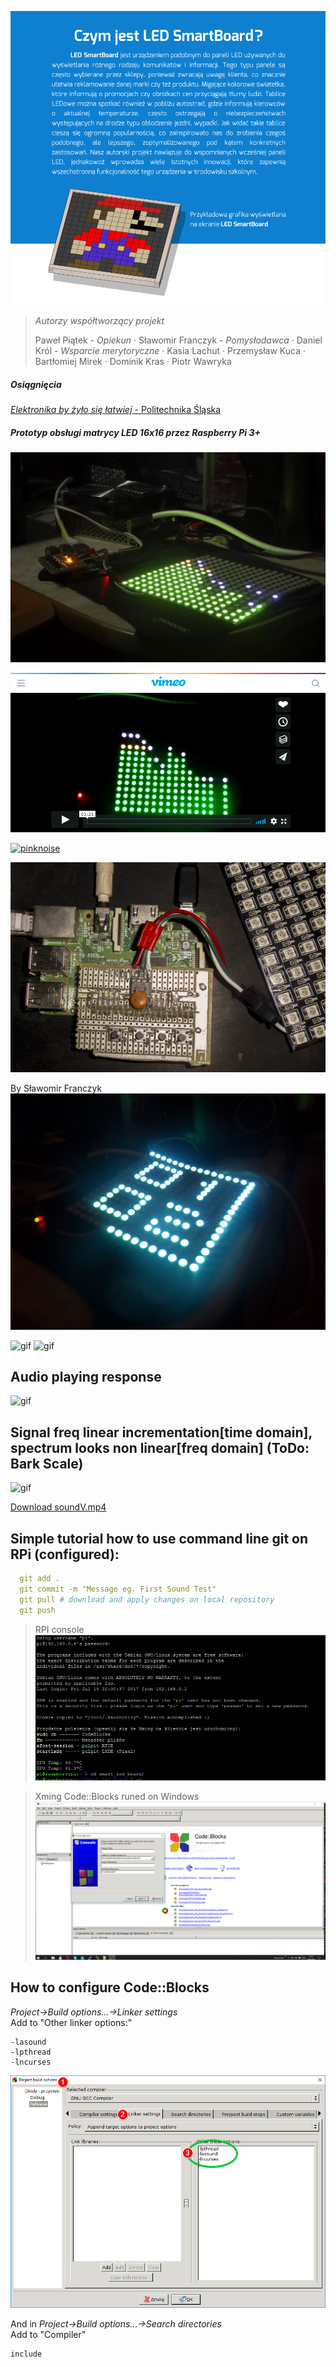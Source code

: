 <!-- # Smart LED Board <img href="" src="https://img.shields.io/pypi/status/Django.svg"/> -->

[
 ![lsb](obj/lsb.png)
](https://drive.google.com/file/d/0B1YxDP48xFw6Vi02YWFwMk1Ba2M/view)

> *Autorzy współtworzący projekt*
> 
> Paweł Piątek - *Opiekun* · 
> Sławomir Franczyk - *Pomysłodawca* · 
> Daniel Król - *Wsparcie merytoryczne* ·
> Kasia Lachut · 
> Przemysław Kuca  · 
> Bartłomiej Mirek · 
> Dominik Kras ·
> Piotr Wawryka 

##### Osiągnięcia
[*Elektronika by żyło się łatwiej* - Politechnika Śląska](obj/ps.pdf)


##### Prototyp obsługi matrycy LED 16x16 przez Raspberry Pi 3+

<img src="./obj/1.webp" href="" alt="webp"/>

[
  ![Nagranie](./obj/vimeoMatryca.png)
](https://vimeo.com/257765594)


[
  ![pinknoise](./obj/pinknoise.gif)
](https://vimeo.com/249725802)

<img src="./obj/3.webp" href="" alt="png"/>

By Sławomir Franczyk
<img src="./obj/2.jpg" href="" alt="png"/>

<img src="./obj/clock.gif" href="" alt="gif"/>


<img src="./obj/test.gif" href="" alt="gif"/>

<!-- ![lsb](obj/polsla.jpg) -->
## Audio playing response 
<img src="./obj/spectrum.gif" href="" alt="gif"/>

## Signal freq linear incrementation[time domain], spectrum looks non linear[freq domain] (ToDo: Bark Scale)
<img src="./obj/up.gif" href="" alt="gif"/>

<p><a href="./obj/soundV.mp4" download="Sound test.mp4">   Download  soundV.mp4</a><p> 

<h2>Simple tutorial how to use command line git on RPi (configured):</h2>

```YAML
  git add . 
  git commit -m "Message eg. First Sound Test"
  git pull # download and apply changes on local repository
  git push 
```
>RPI console
>![lsb](obj/putty_2017-07-15_22-23-07.png)
 
>Xming Code::Blocks runed on Windows
>![lsb](obj/Xming_2017-09-24_12-31-57.png)

 
<h2> How to configure Code::Blocks</h2>
<p><i> Project->Build options...->Linker settings</i><br>
Add to "Other linker options:"</p>

```text
-lasound
-lpthread
-lncurses 
```

<img src="./obj/conf_codeblocks.png" href="" alt="CodeBlocs Configuration"/>

<p>And in <i>Project->Build options...->Search directories </i><br> 
Add to "Compiler" </p>

```text
include
```


